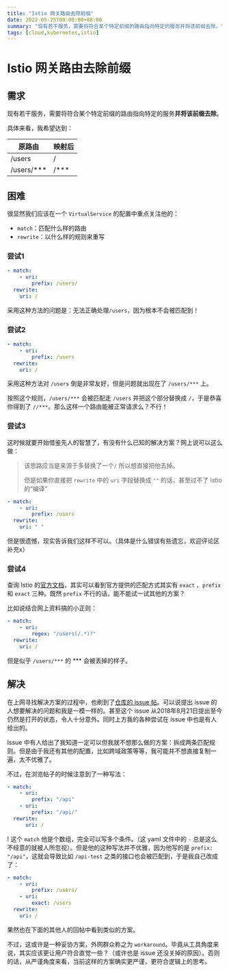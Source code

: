 ```yaml
---
title: "Istio 网关路由去除前缀"
date: 2022-05-25T00:00:00+08:00
summary: "现有若干服务，需要将符合某个特定前缀的路由指向特定的服务并将该前缀去除。"
tags: [cloud,kubernetes,istio]
---
```

# Istio 网关路由去除前缀

## 需求

现有若干服务，需要将符合某个特定前缀的路由指向特定的服务**并将该前缀去除**。

具体来看，我希望达到：

| 原路由     | 映射后 |
| ---------- | ------ |
| /users     | /      |
| /users/*** | /***   |

## 困难

很显然我们应该在一个 `VirtualService` 的配置中重点关注他的：

- `match`：匹配什么样的路由
- `rewrite`：以什么样的规则来重写

### 尝试1

```yaml
- match:
    - uri:
        prefix: /users/
  rewrite:
    uri: /
```

采用这种方法的问题是：无法正确处理`/users`，因为根本不会被匹配到！

### 尝试2

```yaml
- match:
    - uri:
        prefix: /users
  rewrite:
    uri: /
```

采用这种方法对 `/users` 倒是非常友好，但是问题就出现在了 `/users/***` 上。

按照这个规则，`/users/***` 会被匹配走 `/users` 并把这个部分替换成 `/`，于是恭喜你得到了 `//***`。那么这样一个路由能被正常请求么？不行！

### 尝试3

这时候就要开始借鉴先人的智慧了，有没有什么已知的解决方案？网上说可以这么做：

> 该思路应当是来源于多替换了一个`/` 所以想直接把他去掉。
>
> 但是如果你直接把 `rewrite` 中的 `uri` 字段替换成 `""` 的话，甚至过不了 Istio 的“编译”

```yaml
- match:
    - uri:
        prefix: /users
  rewrite:
    uri: " "
```

但是很遗憾，现实告诉我们这样不可以。（具体是什么错误有些遗忘，欢迎评论区补充x）

### 尝试4

查询 Istio 的[官方文档](https://istio.io/latest/docs/reference/config/networking/virtual-service/#StringMatch)，其实可以看到官方提供的匹配方式其实有 `exact` 、`prefix` 和 `exact` 三种。既然 `prefix` 不行的话，能不能试一试其他的方案？

比如说结合网上资料搞的小正则：

```yaml
- match:
    - uri:
        regex: "/users(/.*)?"
  rewrite:
    uri: /
```

但是似乎 `/users/***` 的 *** 会被丢掉的样子。

## 解决

在上网寻找解决方案的过程中，也刷到了[仓库的 issue 帖](https://github.com/istio/istio/issues/8076)。可以说提出 issue 的人想要解决的问题和我是一模一样的。甚至这个 issue 从2018年8月21日提出至今仍然是打开的状态，令人十分意外。同时上方我的各种尝试在 issue 中也是有人给出的。

Issue 中有人给出了我知道一定可以但我就不想那么做的方案：拆成两条匹配规则。但是由于我还有其他的配置，比如跨域政策等等，我可能并不想直接复制一遍，太不优雅了。

不过，在浏览帖子的时候注意到了一种写法：

```yaml
- match:
    - uri:
        prefix: "/api"
    - uri:
        prefix: "/api/"
  rewrite:
      uri: /
```

! 这个 `match` 他是个数组，完全可以写多个条件。（这 yaml 文件中的 `-` 总是这么不经意的就被人所忽视）。但是他的这种写法并不优雅，因为他写的是 `prefix: "/api"`，这就会导致比如 `/api-test` 之类的接口也会被匹配到，于是我自己改成了：

```yaml
- match:
    - uri:
        prefix: /users/
    - uri:
        exact: /users
  rewrite:
    uri: /
```

果然也在下面的其他人的回帖中看到类似的方案。

不过，这或许是一种妥协方案，外网群众称之为 `workaround`。毕竟从工具角度来说，其实应该更让用户符合直觉一些？（或许也是 issue 还没关掉的原因）。否则的话，从严谨角度来看，当前这样的方案确实更严谨，更符合逻辑上的思考。
